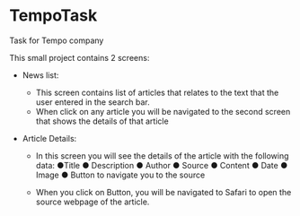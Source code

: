 # TempoTask
Task for Tempo company

This small project contains 2 screens:


- News list:

    - This screen contains list of articles that relates to the text that the user entered in the search bar.
    - When click on any article you will be navigated to the second screen that shows the details of that article
    
- Article Details:
    - In this screen you will see the details of the article with the following data:
        ●Title
        ● Description
        ● Author
        ● Source
        ● Content
        ● Date
        ● Image
        ● Button to navigate you to the source
        
    - When you click on Button, you will be navigated to Safari to open the source webpage of the article.
        
    
    
    
    

